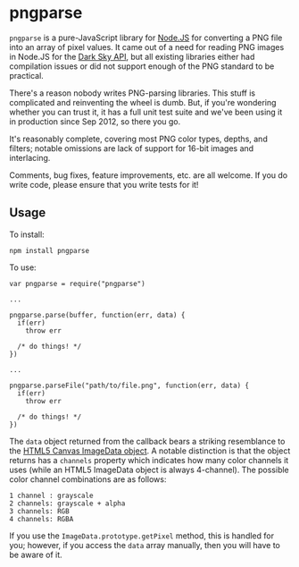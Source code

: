 pngparse
========

`pngparse` is a pure-JavaScript library for [Node.JS](http://nodejs.org/) for
converting a PNG file into an array of pixel values. It came out of a need for
reading PNG images in Node.JS for the [Dark Sky
API](http://developer.darkskyapp.com/), but all existing libraries either had
compilation issues or did not support enough of the PNG standard to be
practical.

There's a reason nobody writes PNG-parsing libraries. This stuff is complicated
and reinventing the wheel is dumb. But, if you're wondering whether you can
trust it, it has a full unit test suite and we've been using it in production
since Sep 2012, so there you go.

It's reasonably complete, covering most PNG color types, depths, and filters;
notable omissions are lack of support for 16-bit images and interlacing.

Comments, bug fixes, feature improvements, etc. are all welcome. If you do
write code, please ensure that you write tests for it!

Usage
-----

To install:

    npm install pngparse

To use:

    var pngparse = require("pngparse")

    ...

    pngparse.parse(buffer, function(err, data) {
      if(err)
        throw err

      /* do things! */
    })

    ...

    pngparse.parseFile("path/to/file.png", function(err, data) {
      if(err)
        throw err

      /* do things! */
    })

The `data` object returned from the callback bears a striking resemblance to
the [HTML5 Canvas ImageData
object](https://developer.mozilla.org/en-US/docs/DOM/ImageData). A notable
distinction is that the object returns has a `channels` property which
indicates how many color channels it uses (while an HTML5 ImageData object is
always 4-channel). The possible color channel combinations are as follows:

    1 channel : grayscale
    2 channels: grayscale + alpha
    3 channels: RGB
    4 channels: RGBA

If you use the `ImageData.prototype.getPixel` method, this is handled for you;
however, if you access the `data` array manually, then you will have to be
aware of it.
